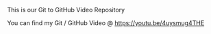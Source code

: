 This is our Git to GitHub Video Repository 


You can find my Git / GitHub Video @ https://youtu.be/4uysmug4THE